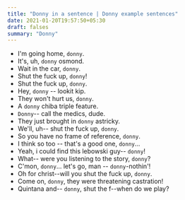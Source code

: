```yaml
---
title: "Donny in a sentence | Donny example sentences"
date: 2021-01-20T19:57:50+05:30
draft: falses
summary: "Donny"
---
```

- I'm going home, `donny`.
- It's, uh, `donny` osmond.
- Wait in the car, `donny`.
- Shut the fuck up, `donny`!
- Shut the fuck up, `donny`.
- Hey, `donny` -- lookit kip.
- They won't hurt us, `donny`.
- A `donny` chiba triple feature.
- `Donny`-- call the medics, dude.
- They just brought in `donny` astricky.
- We'll, uh-- shut the fuck up, `donny`.
- So you have no frame of reference, `donny`.
- I think so too -- that's a good one, `donny`...
- Yeah, i could find this lebowski guy-- `donny`!
- What-- were you listening to the story, `donny`?
- C'mon, `donny`... let's go, man -- `donny`-nothin'!
- Oh for christ--will you shut the fuck up, `donny`.
- Come on, `donny`, they were threatening castration!
- Quintana and-- `donny`, shut the f--when do we play?
                 
